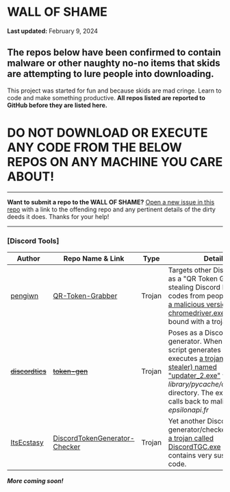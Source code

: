# WALL OF SHAME

**Last updated:** February 9, 2024

## The repos below have been confirmed to contain malware or other naughty no-no items that skids are attempting to lure people into downloading.
This project was started for fun and because skids are mad cringe. Learn to code and make something productive. **All repos listed are reported to GitHub before they are listed here.**

# DO NOT DOWNLOAD OR EXECUTE ANY CODE FROM THE BELOW REPOS ON ANY MACHINE YOU CARE ABOUT!

***
**Want to submit a repo to the WALL OF SHAME?** [Open a new issue in this repo](https://github.com/ThisRepoIsAVirus/WALL-OF-SHAME/issues/new) with a link to the offending repo and any pertinent details of the dirty deeds it does. Thanks for your help!
***
### [Discord Tools]
| **Author**| **Repo Name & Link** | **Type** | **Details** | **Status**
| --- | --- | --- | --- | --- |
| [pengiwn](https://github.com/pengiwn) | [QR-Token-Grabber](https://github.com/pengiwn/QR-Token-Grabber) | Trojan | Targets other Discord skids as a "QR Token Grabber" for stealing Discord Nitro gift codes from people. Contains [a malicious version of chromedriver.exe](https://www.virustotal.com/gui/file/37c78987cd4bd112f15a22e22cf42ecf315dc4179b4ac8332e3b0a9d167a4d91/behavior) which is bound with a trojan. | **ACTIVE**
| ~~[discordtics](https://github.com/discordtics)~~ | ~~[token-gen](https://github.com/discordtics/token-gen)~~ | Trojan | Poses as a Discord token generator. When ran, the script generates and executes [a trojan (password stealer) named "updater_2.exe"](https://www.virustotal.com/gui/file/ed4eab9895579d948eda9ef4d1320511561b78133c380e2be8c87500caf58ef7/behavior) within the *library/pycache/cached/dist/* directory. The executable calls back to malicious URL *epsilonapi.fr*  | *REMOVED*
| [ItsEcstasy](https://github.com/ItsEcstasy) | [DiscordTokenGenerator-Checker](https://github.com/ItsEcstasy/DiscordTokenGenerator-Checker) | Trojan | Yet another Discord token generator/checker. [Contains a trojan called DiscordTGC.exe](https://www.virustotal.com/gui/file/628bcaee18f13e1fef291282f8d3009f15d7b0e1a051e64ffa0cdc2a6fbaafe0/behavior) which contains very sus packed code. | **ACTIVE**

***More coming soon!***
